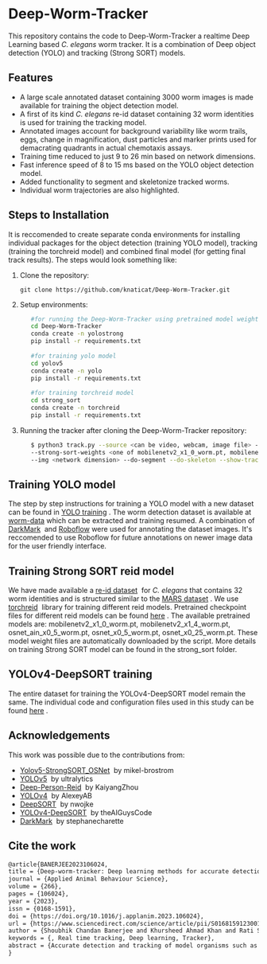 # Deep-Worm-Tracker

This repository contains the code to Deep-Worm-Tracker a realtime Deep Learning based *C. elegans* worm tracker. It is a combination of Deep object detection (YOLO) and tracking (Strong SORT) models.

## Features
* A large scale annotated dataset containing 3000 worm images is made available for training the object detection model.
* A first of its kind *C. elegans* re-id dataset containing 32 worm identities is used for training the tracking model.
* Annotated images account for background variability like worm trails, eggs, change in magnification, dust particles and marker prints used for demacrating quadrants in actual chemotaxis assays.
* Training time reduced to just 9 to 26 min based on network dimensions.
* Fast inference speed of 8 to 15 ms based on the YOLO object detection model.
* Added functionality to segment and skeletonize tracked worms.
* Individual worm trajectories are also highlighted. 

## Steps to Installation

It is reccomended to create separate conda environments for installing individual packages for the object detection (training YOLO model), tracking (training the torchreid model) and combined final model (for getting final track results). The steps would look something like:

1. Clone the repository:

   `git clone https://github.com/knaticat/Deep-Worm-Tracker.git`

2. Setup environments:
    ```bash
       #for running the Deep-Worm-Tracker using pretrained model weights (Quick start)
       cd Deep-Worm-Tracker
       conda create -n yolostrong
       pip install -r requirements.txt
       
       #for training yolo model
       cd yolov5
       conda create -n yolo
       pip install -r requirements.txt
       
       #for training torchreid model
       cd strong_sort
       conda create -n torchreid
       pip install -r requirements.txt
    ```
3. Running the tracker after cloning the Deep-Worm-Tracker repository:

    ```bash
       $ python3 track.py --source <can be video, webcam, image file> --yolo-weights <path to weights file stored in worm_object_weights> 
       --strong-sort-weights <one of mobilenetv2_x1_0_worm.pt, mobilenetv2_x1_4_worm.pt, osnet_ain_x0_5_worm.pt, osnet_x0_5_worm.pt, osnet_x0_25_worm.pt>
       --img <network dimension> --do-segment --do-skeleton --show-track --show-id-black --show-vid --save-vid
    ```
## Training YOLO model

The step by step instructions for training a YOLO model with a new dataset can be found in [YOLO training](https://github.com/ultralytics/yolov5/wiki/Train-Custom-Data)&nbsp;.
The worm detection dataset is available at [worm-data](https://drive.google.com/drive/folders/1PM4Rvrz-V6p-xqAEWsz66tAKu4W5x8Mc?usp=sharing) which can be extracted and training resumed.
A combination of [DarkMark](https://github.com/stephanecharette/DarkMark)&nbsp; and [Roboflow](https://roboflow.com/annotate) were used for annotating the dataset images. It's reccomended to use Roboflow for future annotations on newer image data for the user friendly interface. 

## Training Strong SORT reid model

We have made available a [re-id dataset](https://drive.google.com/drive/folders/13ZfVVmoCg2Z58oicaYwotK1johqDDZTM?usp=sharing)&nbsp; for *C. elegans* that contains 32 worm identities and is structured similar to the [MARS dataset](http://zheng-lab.cecs.anu.edu.au/Project/project_mars.html)&nbsp;.
We use [torchreid](https://github.com/KaiyangZhou/deep-person-reid)&nbsp; library for training different reid models.
Pretrained checkpoint files for different reid models can be found [here](https://drive.google.com/drive/folders/15L6CCpVGf7p4nXK5BqHpw9WzxxX5nxLc?usp=sharing)&nbsp;.
The available pretrained models are: mobilenetv2_x1_0_worm.pt, mobilenetv2_x1_4_worm.pt, osnet_ain_x0_5_worm.pt, osnet_x0_5_worm.pt, osnet_x0_25_worm.pt. 
These model weight files are automatically downloaded by the script. More details on training Strong SORT model can be found in the strong_sort folder.

## YOLOv4-DeepSORT training

The entire dataset for training the YOLOv4-DeepSORT model remain the same. The individual code and configuration files used in this study can be found [here](https://drive.google.com/drive/folders/1SAdn5v7Kwy9swjJjvkXtolRVicTG4j4A?usp=sharing)&nbsp;.
## Acknowledgements

This work was possible due to the contributions from:
* [Yolov5-StrongSORT_OSNet](https://github.com/mikel-brostrom/Yolov5_StrongSORT_OSNet)&nbsp; by mikel-brostrom 
* [YOLOv5](https://github.com/ultralytics/yolov5)&nbsp; by ultralytics
* [Deep-Person-Reid](https://github.com/KaiyangZhou/deep-person-reid)&nbsp; by KaiyangZhou
* [YOLOv4](https://github.com/AlexeyAB/darknet)&nbsp; by AlexeyAB
* [DeepSORT](https://github.com/nwojke/deep_sort)&nbsp; by nwojke
* [YOLOv4-DeepSORT](https://github.com/theAIGuysCode/yolov4-deepsort)&nbsp; by theAIGuysCode
* [DarkMark](https://github.com/stephanecharette/DarkMark)&nbsp; by stephanecharette

## Cite the work

```latex
@article{BANERJEE2023106024,
title = {Deep-worm-tracker: Deep learning methods for accurate detection and tracking for behavioral studies in C. elegans},
journal = {Applied Animal Behaviour Science},
volume = {266},
pages = {106024},
year = {2023},
issn = {0168-1591},
doi = {https://doi.org/10.1016/j.applanim.2023.106024},
url = {https://www.sciencedirect.com/science/article/pii/S016815912300196X},
author = {Shoubhik Chandan Banerjee and Khursheed Ahmad Khan and Rati Sharma},
keywords = {, Real time tracking, Deep learning, Tracker},
abstract = {Accurate detection and tracking of model organisms such as C. elegans worms remains a fundamental task in behavioral studies. Traditional Machine Learning and Computer Vision methods produce poor detection results and suffer from repeated ID switches during tracking under occlusions and noisy backgrounds. Considering this, we propose Deep-Worm-Tracker, an end-to-end Deep Learning (DL) model, which is a combination of You Only Look Once (YOLOv5) object detection model and Strong Simple Online Real Time Tracking (Strong SORT) tracking backbone that is highly accurate and provides tracking results in real-time inference speeds. Present literature has few solutions to track animals under occlusions and even fewer publicly available large-scale animal re-ID datasets. Thus, we also provide a worm re-ID dataset to minimize worm ID switches, which, to the best of our knowledge, is the first of its kind for C. elegans. We are able to track worms at a mean Average Precision (mAP@0.5) >98% within just 9 min of training time with inference speeds of 9–15 ms for worm detection and on average 27 ms for worm tracking. Our tracking results show that Deep-Worm-Tracker is well suited for ethological studies involving C. elegans.}
}
```
